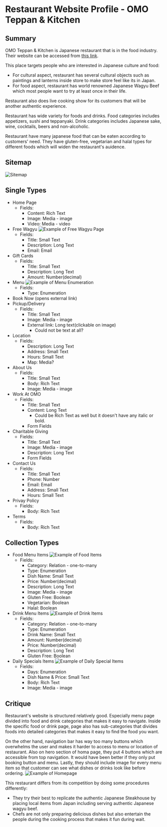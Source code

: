 # Restaurant Website Profile - OMO Teppan & Kitchen

## Summary
OMO Teppan & Kitchen is Japanese restaurant that is in the food industry. Their website can be accessed from [this link](https://www.omoyyc.com/).

This place targets people who are interested in Japanese culture and food:
- For cultural aspect, restaurant has several cultural objects such as paintings and lanterns inside store to make store feel like its in Japan.
- For food aspect, restaurant has world renowned Japanese Wagyu Beef which most people want to try at least once in their life.

Restaurant also does live cooking show for its customers that will be another authentic experience.

Restaurant has wide variety for foods and drinks. Food categories includes appetizers, sushi and teppanyaki. Drink categories includes Japanese sake, wine, cocktails, beers and non-alcoholic.

Restaurant have many japanese food that can be eaten according to customers' need. They have gluten-free, vegetarian and halal types for different foods which will widen the restaurant's auidence.

## Sitemap
![Sitemap](images/sitemap.png)

## Single Types
- Home Page
    - Fields:
        - Content: Rich Text
        - Image: Media - image
        - Video: Media - video
- Free Wagyu
    ![Example of Free Wagyu Page](images/free-wagyu-example.png)
    - Fields:
        - Title: Small Text
        - Description: Long Text
        - Email: Email
- Gift Cards
    - Fields:
        - Title: Small Text
        - Description: Long Text
        - Amount: Number(decimal)
- Menu
    ![Example of Menu Enumeration](images/menu-categories.png)
    - Fields:
        - Type: Enumeration
- Book Now (opens external link)
- Pickup/Delivery
    - Fields:
        - Title: Small Text
        - Image: Media - image
        - External link: Long text(clickable on image)
            - Could not be text at all?
- Location
    - Fields:
        - Description: Long Text
        - Address: Small Text
        - Hours: Small Text
        - Map: Media?
- About Us
    - Fields:
        - Title: Small Text
        - Body: Rich Text
        - Image: Media - image
- Work At OMO
    - Fields:
        - Title: Small Text
        - Content: Long Text
            - Could be Rich Text as well but it doesn't have any italic or bold.
        - Form Fields
- Charitable Giving
    - Fields:
        - Title: Small Text
        - Image: Media - image
        - Description: Long Text
        - Form Fields
- Contact Us
    - Fields:
        - Title: Small Text
        - Phone: Number
        - Email: Email
        - Address: Small Text
        - Hours: Small Text
- Privay Policy
    - Fields:
         - Body: Rich Text
- Terms  
    - Fields:
         - Body: Rich Text

## Collection Types
- Food Menu Items
    ![Example of Food Items](images/food-items-example.png)
    - Fields:
        - Category: Relation - one-to-many
        - Type: Enumeration
        - Dish Name: Small Text
        - Price: Number(decimal)
        - Description: Long Text
        - Image: Media - image
        - Gluten Free: Boolean
        - Vegetarian: Boolean
        - Halal: Boolean
- Drink Menu Items
    ![Example of Drink Items](images/drink-items-example.png)
    - Fields:
        - Category: Relation - one-to-many
        - Type: Enumeration
        - Drink Name: Small Text
        - Amount: Number(decimal)
        - Price: Number(decimal)
        - Description: Long Text
        - Gluten Free: Boolean
- Daily Specials Items
    ![Example of Daily Special Items](images/daily-specials-example.png)
    - Fields:
        - Days: Enumeration
        - Dish Name & Price: Small Text
        - Body: Rich Text
        - Image: Media - image
## Critique
Restaurant's website is structured relatively good. Especially menu page divided into food and drink categories that makes it easy to navigate. Inside the specific food or drink page, page also has sub-categories that divides foods into detailed categories that makes it easy to find the food you want.

On the other hand, navigation bar has way too many buttons which overwhelms the user and makes it harder to access to menu or location of restaurant. Also on hero section of homa page, they put 4 buttons which are accessible from top navigation. It would have been better if they only put booking button and menu. Lastly, they should include image for every menu item so that customer can see what dishes or drinks look like before ordering.
![Example of Homepage](images/homepage-with-nav.png)

This restaurant differs from its competition by doing some procedures differently:
- They try their best to replicate the authentic Japanese Steakhouse by placing local items from Japan including serving authentic Japanese wagyu beef.
- Chefs are not only preparing delicious dishes but also entertain the people during the cooking process that makes it fun during wait.
